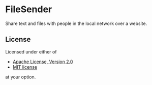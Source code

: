 FileSender
==========
Share text and files with people in the local network over a website.

License
-------
Licensed under either of

 * [Apache License, Version 2.0](LICENSE-APACHE)
 * [MIT license](LICENSE-MIT)

at your option.
